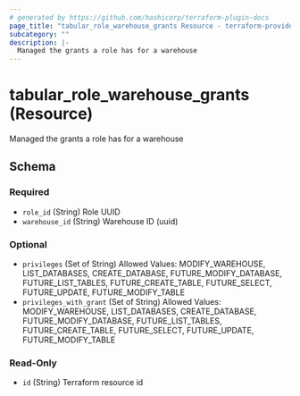 ```yaml
---
# generated by https://github.com/hashicorp/terraform-plugin-docs
page_title: "tabular_role_warehouse_grants Resource - terraform-provider-tabular"
subcategory: ""
description: |-
  Managed the grants a role has for a warehouse
---
```


# tabular_role_warehouse_grants (Resource)

Managed the grants a role has for a warehouse



<!-- schema generated by tfplugindocs -->
## Schema

### Required

- `role_id` (String) Role UUID
- `warehouse_id` (String) Warehouse ID (uuid)

### Optional

- `privileges` (Set of String) Allowed Values: MODIFY_WAREHOUSE, LIST_DATABASES, CREATE_DATABASE, FUTURE_MODIFY_DATABASE, FUTURE_LIST_TABLES, FUTURE_CREATE_TABLE, FUTURE_SELECT, FUTURE_UPDATE, FUTURE_MODIFY_TABLE
- `privileges_with_grant` (Set of String) Allowed Values: MODIFY_WAREHOUSE, LIST_DATABASES, CREATE_DATABASE, FUTURE_MODIFY_DATABASE, FUTURE_LIST_TABLES, FUTURE_CREATE_TABLE, FUTURE_SELECT, FUTURE_UPDATE, FUTURE_MODIFY_TABLE

### Read-Only

- `id` (String) Terraform resource id
